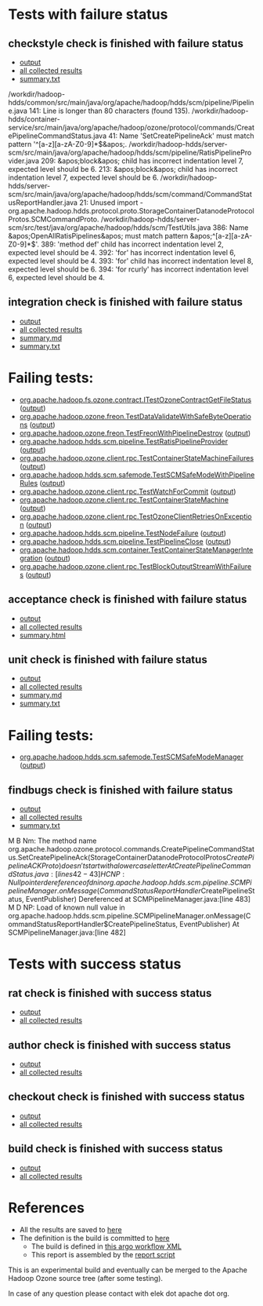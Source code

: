 # Tests with failure status

## checkstyle check is finished with failure status

   * [output](https://raw.githubusercontent.com/elek/ozone-ci/master/pr/pr-hdds-2034-srnhl/checkstyle/output.log)
   * [all collected results](https://github.com/elek/ozone-ci/tree/master/pr/pr-hdds-2034-srnhl/checkstyle)
   * [summary.txt](https://github.com/elek/ozone-ci/tree/master/pr/pr-hdds-2034-srnhl/checkstyle/summary.txt)

/workdir/hadoop-hdds/common/src/main/java/org/apache/hadoop/hdds/scm/pipeline/Pipeline.java
 141: Line is longer than 80 characters (found 135).
/workdir/hadoop-hdds/container-service/src/main/java/org/apache/hadoop/ozone/protocol/commands/CreatePipelineCommandStatus.java
 41: Name &apos;SetCreatePipelineAck&apos; must match pattern &apos;^[a-z][a-zA-Z0-9]*$&apos;.
/workdir/hadoop-hdds/server-scm/src/main/java/org/apache/hadoop/hdds/scm/pipeline/RatisPipelineProvider.java
 209: &apos;block&apos; child has incorrect indentation level 7, expected level should be 6.
 213: &apos;block&apos; child has incorrect indentation level 7, expected level should be 6.
/workdir/hadoop-hdds/server-scm/src/main/java/org/apache/hadoop/hdds/scm/command/CommandStatusReportHandler.java
 21: Unused import - org.apache.hadoop.hdds.protocol.proto.StorageContainerDatanodeProtocolProtos.SCMCommandProto.
/workdir/hadoop-hdds/server-scm/src/test/java/org/apache/hadoop/hdds/scm/TestUtils.java
 386: Name &apos;OpenAllRatisPipelines&apos; must match pattern &apos;^[a-z][a-zA-Z0-9]*$&apos;.
 389: &apos;method def&apos; child has incorrect indentation level 2, expected level should be 4.
 392: &apos;for&apos; has incorrect indentation level 6, expected level should be 4.
 393: &apos;for&apos; child has incorrect indentation level 8, expected level should be 6.
 394: &apos;for rcurly&apos; has incorrect indentation level 6, expected level should be 4.

## integration check is finished with failure status

   * [output](https://raw.githubusercontent.com/elek/ozone-ci/master/pr/pr-hdds-2034-srnhl/integration/output.log)
   * [all collected results](https://github.com/elek/ozone-ci/tree/master/pr/pr-hdds-2034-srnhl/integration)
   * [summary.md](https://github.com/elek/ozone-ci/tree/master/pr/pr-hdds-2034-srnhl/integration/summary.md)
   * [summary.txt](https://github.com/elek/ozone-ci/tree/master/pr/pr-hdds-2034-srnhl/integration/summary.txt)

# Failing tests: 

 * [org.apache.hadoop.fs.ozone.contract.ITestOzoneContractGetFileStatus](hadoop-ozone/ozonefs/org.apache.hadoop.fs.ozone.contract.ITestOzoneContractGetFileStatus.txt) ([output](hadoop-ozone/ozonefs/org.apache.hadoop.fs.ozone.contract.ITestOzoneContractGetFileStatus-output.txt/))
 * [org.apache.hadoop.ozone.freon.TestDataValidateWithSafeByteOperations](hadoop-ozone/tools/org.apache.hadoop.ozone.freon.TestDataValidateWithSafeByteOperations.txt) ([output](hadoop-ozone/tools/org.apache.hadoop.ozone.freon.TestDataValidateWithSafeByteOperations-output.txt/))
 * [org.apache.hadoop.ozone.freon.TestFreonWithPipelineDestroy](hadoop-ozone/tools/org.apache.hadoop.ozone.freon.TestFreonWithPipelineDestroy.txt) ([output](hadoop-ozone/tools/org.apache.hadoop.ozone.freon.TestFreonWithPipelineDestroy-output.txt/))
 * [org.apache.hadoop.hdds.scm.pipeline.TestRatisPipelineProvider](hadoop-ozone/integration-test/org.apache.hadoop.hdds.scm.pipeline.TestRatisPipelineProvider.txt) ([output](hadoop-ozone/integration-test/org.apache.hadoop.hdds.scm.pipeline.TestRatisPipelineProvider-output.txt/))
 * [org.apache.hadoop.ozone.client.rpc.TestContainerStateMachineFailures](hadoop-ozone/integration-test/org.apache.hadoop.ozone.client.rpc.TestContainerStateMachineFailures.txt) ([output](hadoop-ozone/integration-test/org.apache.hadoop.ozone.client.rpc.TestContainerStateMachineFailures-output.txt/))
 * [org.apache.hadoop.hdds.scm.safemode.TestSCMSafeModeWithPipelineRules](hadoop-ozone/integration-test/org.apache.hadoop.hdds.scm.safemode.TestSCMSafeModeWithPipelineRules.txt) ([output](hadoop-ozone/integration-test/org.apache.hadoop.hdds.scm.safemode.TestSCMSafeModeWithPipelineRules-output.txt/))
 * [org.apache.hadoop.ozone.client.rpc.TestWatchForCommit](hadoop-ozone/integration-test/org.apache.hadoop.ozone.client.rpc.TestWatchForCommit.txt) ([output](hadoop-ozone/integration-test/org.apache.hadoop.ozone.client.rpc.TestWatchForCommit-output.txt/))
 * [org.apache.hadoop.ozone.client.rpc.TestContainerStateMachine](hadoop-ozone/integration-test/org.apache.hadoop.ozone.client.rpc.TestContainerStateMachine.txt) ([output](hadoop-ozone/integration-test/org.apache.hadoop.ozone.client.rpc.TestContainerStateMachine-output.txt/))
 * [org.apache.hadoop.ozone.client.rpc.TestOzoneClientRetriesOnException](hadoop-ozone/integration-test/org.apache.hadoop.ozone.client.rpc.TestOzoneClientRetriesOnException.txt) ([output](hadoop-ozone/integration-test/org.apache.hadoop.ozone.client.rpc.TestOzoneClientRetriesOnException-output.txt/))
 * [org.apache.hadoop.hdds.scm.pipeline.TestNodeFailure](hadoop-ozone/integration-test/org.apache.hadoop.hdds.scm.pipeline.TestNodeFailure.txt) ([output](hadoop-ozone/integration-test/org.apache.hadoop.hdds.scm.pipeline.TestNodeFailure-output.txt/))
 * [org.apache.hadoop.hdds.scm.pipeline.TestPipelineClose](hadoop-ozone/integration-test/org.apache.hadoop.hdds.scm.pipeline.TestPipelineClose.txt) ([output](hadoop-ozone/integration-test/org.apache.hadoop.hdds.scm.pipeline.TestPipelineClose-output.txt/))
 * [org.apache.hadoop.hdds.scm.container.TestContainerStateManagerIntegration](hadoop-ozone/integration-test/org.apache.hadoop.hdds.scm.container.TestContainerStateManagerIntegration.txt) ([output](hadoop-ozone/integration-test/org.apache.hadoop.hdds.scm.container.TestContainerStateManagerIntegration-output.txt/))
 * [org.apache.hadoop.ozone.client.rpc.TestBlockOutputStreamWithFailures](hadoop-ozone/integration-test/org.apache.hadoop.ozone.client.rpc.TestBlockOutputStreamWithFailures.txt) ([output](hadoop-ozone/integration-test/org.apache.hadoop.ozone.client.rpc.TestBlockOutputStreamWithFailures-output.txt/))

## acceptance check is finished with failure status

   * [output](https://raw.githubusercontent.com/elek/ozone-ci/master/pr/pr-hdds-2034-srnhl/acceptance/output.log)
   * [all collected results](https://github.com/elek/ozone-ci/tree/master/pr/pr-hdds-2034-srnhl/acceptance)
   * [summary.html](https://elek.github.io/ozone-ci/pr/pr-hdds-2034-srnhl/acceptance/summary.html)


## unit check is finished with failure status

   * [output](https://raw.githubusercontent.com/elek/ozone-ci/master/pr/pr-hdds-2034-srnhl/unit/output.log)
   * [all collected results](https://github.com/elek/ozone-ci/tree/master/pr/pr-hdds-2034-srnhl/unit)
   * [summary.md](https://github.com/elek/ozone-ci/tree/master/pr/pr-hdds-2034-srnhl/unit/summary.md)
   * [summary.txt](https://github.com/elek/ozone-ci/tree/master/pr/pr-hdds-2034-srnhl/unit/summary.txt)

# Failing tests: 

 * [org.apache.hadoop.hdds.scm.safemode.TestSCMSafeModeManager](hadoop-hdds/server-scm/org.apache.hadoop.hdds.scm.safemode.TestSCMSafeModeManager.txt) ([output](hadoop-hdds/server-scm/org.apache.hadoop.hdds.scm.safemode.TestSCMSafeModeManager-output.txt/))

## findbugs check is finished with failure status

   * [output](https://raw.githubusercontent.com/elek/ozone-ci/master/pr/pr-hdds-2034-srnhl/findbugs/output.log)
   * [all collected results](https://github.com/elek/ozone-ci/tree/master/pr/pr-hdds-2034-srnhl/findbugs)
   * [summary.txt](https://github.com/elek/ozone-ci/tree/master/pr/pr-hdds-2034-srnhl/findbugs/summary.txt)

M B Nm: The method name org.apache.hadoop.ozone.protocol.commands.CreatePipelineCommandStatus.SetCreatePipelineAck(StorageContainerDatanodeProtocolProtos$CreatePipelineACKProto) doesn't start with a lower case letter  At CreatePipelineCommandStatus.java:[lines 42-43]
H C NP: Null pointer dereference of dn in org.apache.hadoop.hdds.scm.pipeline.SCMPipelineManager.onMessage(CommandStatusReportHandler$CreatePipelineStatus, EventPublisher)  Dereferenced at SCMPipelineManager.java:[line 483]
M D NP: Load of known null value in org.apache.hadoop.hdds.scm.pipeline.SCMPipelineManager.onMessage(CommandStatusReportHandler$CreatePipelineStatus, EventPublisher)  At SCMPipelineManager.java:[line 482]


# Tests with success status

## rat check is finished with success status

   * [output](https://raw.githubusercontent.com/elek/ozone-ci/master/pr/pr-hdds-2034-srnhl/rat/output.log)
   * [all collected results](https://github.com/elek/ozone-ci/tree/master/pr/pr-hdds-2034-srnhl/rat)


## author check is finished with success status

   * [output](https://raw.githubusercontent.com/elek/ozone-ci/master/pr/pr-hdds-2034-srnhl/author/output.log)
   * [all collected results](https://github.com/elek/ozone-ci/tree/master/pr/pr-hdds-2034-srnhl/author)


## checkout check is finished with success status

   * [output](https://raw.githubusercontent.com/elek/ozone-ci/master/pr/pr-hdds-2034-srnhl/checkout/output.log)
   * [all collected results](https://github.com/elek/ozone-ci/tree/master/pr/pr-hdds-2034-srnhl/checkout)


## build check is finished with success status

   * [output](https://raw.githubusercontent.com/elek/ozone-ci/master/pr/pr-hdds-2034-srnhl/build/output.log)
   * [all collected results](https://github.com/elek/ozone-ci/tree/master/pr/pr-hdds-2034-srnhl/build)




# References

 * All the results are saved to [here](https://github.com/elek/ozone-ci/tree/master/pr/pr-hdds-2034-srnhl/)
 * The definition is the build is committed to [here](https://github.com/elek/argo-ozone)
    * The build is defined in [this argo workflow XML](https://github.com/elek/argo-ozone/blob/master/ozone-build.yaml)
    * This report is assembled by the [report script](https://github.com/elek/argo-ozone/blob/master/scripts/report.sh)

This is an experimental build and eventually can be merged to the Apache Hadoop Ozone source tree (after some testing).

In case of any question please contact with elek dot apache dot org.
